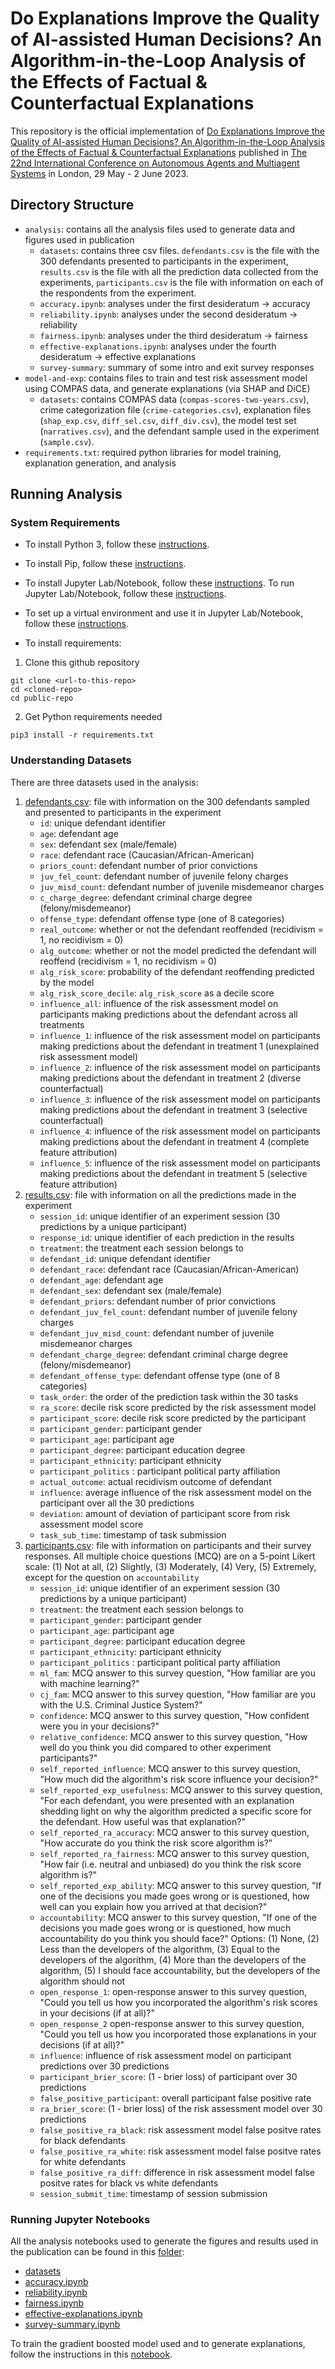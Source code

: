 # Do Explanations Improve the Quality of AI-assisted Human Decisions? An Algorithm-in-the-Loop Analysis of the Effects of Factual \& Counterfactual Explanations

This repository is the official implementation of [Do Explanations Improve the Quality of AI-assisted Human Decisions? An Algorithm-in-the-Loop Analysis of the Effects of Factual \& Counterfactual Explanations]() published in [The 22nd International Conference on Autonomous Agents and Multiagent Systems]([https://aamas2023.soton.ac.uk/](https://dl.acm.org/doi/abs/10.5555/3545946.3598654)) in London, 29 May - 2 June 2023. 

## Directory Structure
* `analysis`: contains all the analysis files used to generate data and figures used in publication
  * `datasets`: contains three csv files. `defendants.csv` is the file with the 300 defendants presented to participants in the experiment, `results.csv` is the file with all the prediction data collected from the experiments, `participants.csv` is the file with information on each of the respondents from the experiment.
  * `accuracy.ipynb`: analyses under the first desideratum -> accuracy
  * `reliability.ipynb`: analyses under the second desideratum -> reliability
  * `fairness.ipynb`: analyses under the third desideratum -> fairness
  * `effective-explanations.ipynb`: analyses under the fourth desideratum -> effective explanations
  * `survey-summary`: summary of some intro and exit survey responses
* `model-and-exp`: contains files to train and test risk assessment model using COMPAS data, and generate explanations (via SHAP and DiCE)
  * `datasets`: contains COMPAS data (`compas-scores-two-years.csv`), crime categorization file (`crime-categories.csv`), explanation files (`shap_exp.csv`, `diff_sel.csv`, `diff_div.csv`), the model test set (`narratives.csv`), and the defendant sample used in the experiment (`sample.csv`).
* `requirements.txt`: required python libraries for model training, explanation generation, and analysis

## Running Analysis
### System Requirements

* To install Python 3, follow these [instructions](https://realpython.com/installing-python/). 
* To install Pip, follow these [instructions](https://pip.pypa.io/en/stable/installing/).
* To install Jupyter Lab/Notebook, follow these [instructions](https://jupyterlab.readthedocs.io/en/stable/getting_started/installation.html). To run Jupyter Lab/Notebook, follow these [instructions](https://jupyter.readthedocs.io/en/latest/running.html). 
* To set up a virtual environment and use it in Jupyter Lab/Notebook, follow these [instructions](https://janakiev.com/blog/jupyter-virtual-envs/).

* To install requirements:

1. Clone this github repository 
```
git clone <url-to-this-repo>
cd <cloned-repo>
cd public-repo
```
2. Get Python requirements needed
```
pip3 install -r requirements.txt
```
### Understanding Datasets
There are three datasets used in the analysis: 
1. [defendants.csv](/analysis/datasets/defendants.csv): file with information on the 300 defendants sampled and presented to participants in the experiment
   * `id`: unique defendant identifier
   * `age`: defendant age
   * `sex`: defendant sex (male/female)
   * `race`: defendant race (Caucasian/African-American)
   * `priors_count`: defendant number of prior convictions
   * `juv_fel_count`: defendant number of juvenile felony charges
   * `juv_misd_count`: defendant number of juvenile misdemeanor charges
   * `c_charge_degree`: defendant criminal charge degree (felony/misdemeanor)
   * `offense_type`: defendant offense type (one of 8 categories)
   * `real_outcome`: whether or not the defendant reoffended (recidivism = 1, no recidivism = 0)
   * `alg_outcome`: whether or not the model predicted the defendant will reoffend (recidivism = 1, no recidivism = 0)
   * `alg_risk_score`: probability of the defendant reoffending predicted by the model
   * `alg_risk_score_decile`: `alg_risk_score` as a decile score
   * `influence_all`: influence of the risk assessment model on participants making predictions about the defendant across all treatments
   * `influence_1`: influence of the risk assessment model on participants making predictions about the defendant in treatment 1 (unexplained risk assessment model)
   * `influence_2`: influence of the risk assessment model on participants making predictions about the defendant in treatment 2 (diverse counterfactual)
   * `influence_3`: influence of the risk assessment model on participants making predictions about the defendant in treatment 3 (selective counterfactual)
   * `influence_4`: influence of the risk assessment model on participants making predictions about the defendant in treatment 4 (complete feature attribution)
   * `influence_5`: influence of the risk assessment model on participants making predictions about the defendant in treatment 5 (selective feature attribution)
3. [results.csv](/analysis/datasets/results.csv): file with information on all the predictions made in the experiment
   * `session_id`: unique identifier of an experiment session (30 predictions by a unique participant)	
   * `response_id`: unique identifier of each prediction in the results	
   * `treatment`: the treatment each session belongs to	
   * `defendant_id`: unique defendant identifier
   * `defendant_race`: defendant race (Caucasian/African-American)
   * `defendant_age`: defendant age	
   * `defendant_sex`: defendant sex (male/female)	
   * `defendant_priors`: defendant number of prior convictions	
   * `defendant_juv_fel_count`: defendant number of juvenile felony charges
   * `defendant_juv_misd_count`: defendant number of juvenile misdemeanor charges
   * `defendant_charge_degree`: defendant criminal charge degree (felony/misdemeanor)
   * `defendant_offense_type`: defendant offense type (one of 8 categories)
   * `task_order`: the order of the prediction task within the 30 tasks	
   * `ra_score`: decile risk score predicted by the risk assessment model	
   * `participant_score`: decile risk score predicted by the participant
   * `participant_gender`: participant gender
   * `participant_age`: participant age	
   * `participant_degree`: participant education degree
   * `participant_ethnicity`: participant ethnicity
   * `participant_politics`	: participant political party affiliation
   * `actual_outcome`: actual recidivism outcome of defendant	
   * `influence`: average influence of the risk assessment model on the participant over all the 30 predictions	
   * `deviation`: amount of deviation of participant score from risk assessment model score
   * `task_sub_time`: timestamp of task submission
5. [participants.csv](/analysis/datasets/participants.csv): file with information on participants and their survey responses. All multiple choice questions (MCQ) are on a 5-point Likert scale: (1) Not at all, (2) Slightly, (3) Moderately, (4) Very, (5) Extremely, except for the question on `accountability`
   * `session_id`: unique identifier of an experiment session (30 predictions by a unique participant)	
   * `treatment`: the treatment each session belongs to	
   * `participant_gender`: participant gender
   * `participant_age`: participant age	
   * `participant_degree`: participant education degree
   * `participant_ethnicity`: participant ethnicity
   * `participant_politics`	: participant political party affiliation
   * `ml_fam`: MCQ answer to this survey question, "How familiar are you with machine learning?"
   * `cj_fam`: MCQ answer to this survey question, "How familiar are you with the U.S. Criminal Justice System?"	
   * `confidence`: MCQ answer to this survey question, "How confident were you in your decisions?"	
   * `relative_confidence`: MCQ answer to this survey question, "How well do you think you did compared to other experiment participants?"
   * `self_reported_influence`: MCQ answer to this survey question, "How much did the algorithm's risk score influence your decision?"	
   * `self_reported_exp_usefulness`: MCQ answer to this survey question, "For each defendant, you were presented with an explanation shedding light on why the algorithm predicted a specific score for the defendant. How useful was that explanation?"	
   * `self_reported_ra_accuracy`: MCQ answer to this survey question, "How accurate do you think the risk score algorithm is?"	
   * `self_reported_ra_fairness`: MCQ answer to this survey question, "How fair (i.e. neutral and unbiased) do you think the risk score algorithm is?"	
   * `self_reported_exp_ability`: MCQ answer to this survey question, "If one of the decisions you made goes wrong or is questioned, how well can you explain how you arrived at that decision?"	
   * `accountability`: MCQ answer to this survey question, "If one of the decisions you made goes wrong or is questioned, how much accountability do you think you should face?"	 Options: (1) None, (2) Less than the developers of the algorithm, (3) Equal to the developers of the algorithm, (4) More than the developers of the algorithm, (5) I should face accountability, but the developers of the algorithm should not
   * `open_response_1`: open-response answer to this survey question, "Could you tell us how you incorporated the algorithm's risk scores in your decisions (if at all)?"
   * `open_response_2`	open-response answer to this survey question, "Could you tell us how you incorporated those explanations in your decisions (if at all)?"
   * `influence`: influence of risk assessment model on participant predictions over 30 predictions	
   * `participant_brier_score`: (1 - brier loss) of participant over 30 predictions	
   * `false_positive_participant`: overall participant false positive rate
   * `ra_brier_score`: (1 - brier loss) of the risk assessment model over 30 predictions	
   * `false_positive_ra_black`: risk assessment model false positve rates for black defendants	
   * `false_positive_ra_white`: risk assessment model false positve rates for white defendants
   * `false_positive_ra_diff`: difference in risk assessment model false positve rates for black vs white defendants
   * `session_submit_time`: timestamp of session submission	
   
   
### Running Jupyter Notebooks
All the analysis notebooks used to generate the figures and results used in the publication can be found in this [folder](/analysis):
- [datasets](/analysis/datasets)
- [accuracy.ipynb](/analysis/accuracy.ipynb)
- [reliability.ipynb](/analysis/reliability.ipynb)
- [fairness.ipynb](/analysis/fairness.ipynb)
- [effective-explanations.ipynb](/analysis/effective-explanations.ipynb)
- [survey-summary.ipynb ](/analysis/survey-summary.ipynb)

To train the gradient boosted model used and to generate explanations, follow the instructions in this [notebook](/model-and-exp/model-and-exp.ipynb). 

